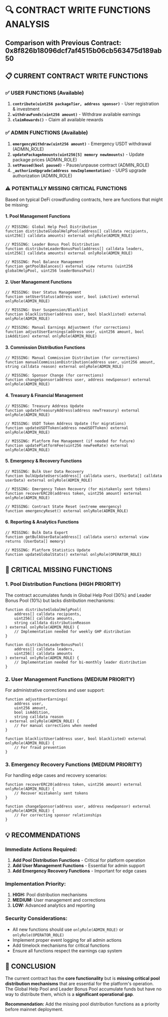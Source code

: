 # 🔍 CONTRACT WRITE FUNCTIONS ANALYSIS
## Comparison with Previous Contract: 0x8f826b18096dcf7af4515b06cb563475d189ab50

## 📋 CURRENT CONTRACT WRITE FUNCTIONS

### **✅ USER FUNCTIONS (Available)**
1. **`contribute(uint256 packageTier, address sponsor)`** - User registration & investment
2. **`withdrawFunds(uint256 amount)`** - Withdraw available earnings  
3. **`claimRewards()`** - Claim all available rewards

### **✅ ADMIN FUNCTIONS (Available)**
1. **`emergencyWithdraw(uint256 amount)`** - Emergency USDT withdrawal (ADMIN_ROLE)
2. **`updatePackageAmounts(uint256[5] memory newAmounts)`** - Update package prices (ADMIN_ROLE)
3. **`setPaused(bool paused)`** - Pause/unpause contract (ADMIN_ROLE)
4. **`_authorizeUpgrade(address newImplementation)`** - UUPS upgrade authorization (ADMIN_ROLE)

### **⚠️ POTENTIALLY MISSING CRITICAL FUNCTIONS**

Based on typical DeFi crowdfunding contracts, here are functions that might be missing:

#### **1. Pool Management Functions**
```solidity
// MISSING: Global Help Pool Distribution
function distributeGlobalHelpPool(address[] calldata recipients, uint256[] calldata amounts) external onlyRole(ADMIN_ROLE)

// MISSING: Leader Bonus Pool Distribution  
function distributeLeaderBonusPool(address[] calldata leaders, uint256[] calldata amounts) external onlyRole(ADMIN_ROLE)

// MISSING: Pool Balance Management
function getPoolBalances() external view returns (uint256 globalHelpPool, uint256 leaderBonusPool)
```

#### **2. User Management Functions**
```solidity
// MISSING: User Status Management
function setUserStatus(address user, bool isActive) external onlyRole(ADMIN_ROLE)

// MISSING: User Suspension/Blacklist
function blacklistUser(address user, bool blacklisted) external onlyRole(ADMIN_ROLE)

// MISSING: Manual Earnings Adjustment (for corrections)
function adjustUserEarnings(address user, uint256 amount, bool isAddition) external onlyRole(ADMIN_ROLE)
```

#### **3. Commission Distribution Functions**
```solidity
// MISSING: Manual Commission Distribution (for corrections)
function manualCommissionDistribution(address user, uint256 amount, string calldata reason) external onlyRole(ADMIN_ROLE)

// MISSING: Sponsor Change (for corrections)
function changeSponsor(address user, address newSponsor) external onlyRole(ADMIN_ROLE)
```

#### **4. Treasury & Financial Management**
```solidity
// MISSING: Treasury Address Update
function updateTreasuryAddress(address newTreasury) external onlyRole(ADMIN_ROLE)

// MISSING: USDT Token Address Update (for migrations)
function updateUSDTToken(address newUSDTToken) external onlyRole(ADMIN_ROLE)

// MISSING: Platform Fee Management (if needed for future)
function updatePlatformFee(uint256 newFeeRate) external onlyRole(ADMIN_ROLE)
```

#### **5. Emergency & Recovery Functions**
```solidity
// MISSING: Bulk User Data Recovery
function bulkUpdateUsers(address[] calldata users, UserData[] calldata userData) external onlyRole(ADMIN_ROLE)

// MISSING: Emergency Token Recovery (for mistakenly sent tokens)
function recoverERC20(address token, uint256 amount) external onlyRole(ADMIN_ROLE)

// MISSING: Contract State Reset (extreme emergency)
function emergencyReset() external onlyRole(ADMIN_ROLE)
```

#### **6. Reporting & Analytics Functions**
```solidity
// MISSING: Bulk Data Export
function getBulkUserData(address[] calldata users) external view returns (UserData[] memory)

// MISSING: Platform Statistics Update
function updateGlobalStats() external onlyRole(OPERATOR_ROLE)
```

## 🚨 **CRITICAL MISSING FUNCTIONS**

### **1. Pool Distribution Functions (HIGH PRIORITY)**
The contract accumulates funds in Global Help Pool (30%) and Leader Bonus Pool (10%) but lacks distribution mechanisms:

```solidity
function distributeGlobalHelpPool(
    address[] calldata recipients, 
    uint256[] calldata amounts,
    string calldata distributionReason
) external onlyRole(ADMIN_ROLE) {
    // Implementation needed for weekly GHP distribution
}

function distributeLeaderBonusPool(
    address[] calldata leaders,
    uint256[] calldata amounts  
) external onlyRole(ADMIN_ROLE) {
    // Implementation needed for bi-monthly leader distribution
}
```

### **2. User Management Functions (MEDIUM PRIORITY)**
For administrative corrections and user support:

```solidity
function adjustUserEarnings(
    address user, 
    uint256 amount, 
    bool isAddition,
    string calldata reason
) external onlyRole(ADMIN_ROLE) {
    // For manual corrections when needed
}

function blacklistUser(address user, bool blacklisted) external onlyRole(ADMIN_ROLE) {
    // For fraud prevention
}
```

### **3. Emergency Recovery Functions (MEDIUM PRIORITY)**
For handling edge cases and recovery scenarios:

```solidity
function recoverERC20(address token, uint256 amount) external onlyRole(ADMIN_ROLE) {
    // Recover mistakenly sent tokens
}

function changeSponsor(address user, address newSponsor) external onlyRole(ADMIN_ROLE) {
    // For correcting sponsor relationships
}
```

## 💡 **RECOMMENDATIONS**

### **Immediate Actions Required:**
1. **Add Pool Distribution Functions** - Critical for platform operation
2. **Add User Management Functions** - Essential for admin support
3. **Add Emergency Recovery Functions** - Important for edge cases

### **Implementation Priority:**
1. **HIGH:** Pool distribution mechanisms
2. **MEDIUM:** User management and corrections
3. **LOW:** Advanced analytics and reporting

### **Security Considerations:**
- All new functions should use `onlyRole(ADMIN_ROLE)` or `onlyRole(OPERATOR_ROLE)`
- Implement proper event logging for all admin actions
- Add timelock mechanisms for critical functions
- Ensure all functions respect the earnings cap system

## 🎯 **CONCLUSION**

The current contract has the **core functionality** but is **missing critical pool distribution mechanisms** that are essential for the platform's operation. The Global Help Pool and Leader Bonus Pool accumulate funds but have no way to distribute them, which is a **significant operational gap**.

**Recommendation:** Add the missing pool distribution functions as a priority before mainnet deployment.
